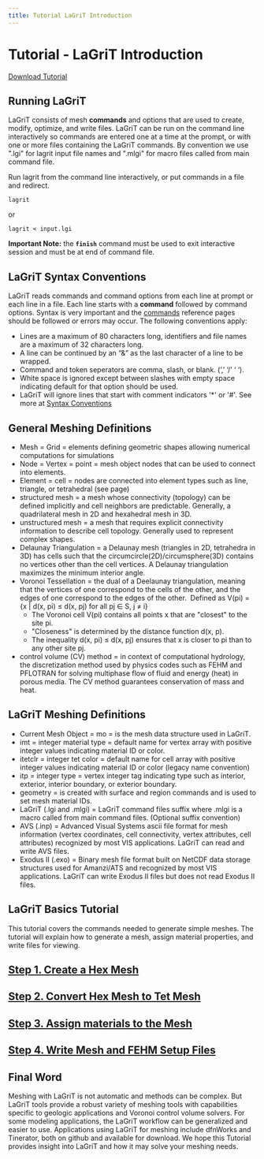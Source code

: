 ```yaml
---
title: Tutorial LaGriT Introduction
---
```


# Tutorial - LaGriT Introduction

<div class="button" id="button-3">
   <div id="circle"></div>
   <a href="{{ "/pages/tutorial/lagrit_introduction/index" | relative_url }}">Download Tutorial</a>
</div>


## Running LaGriT

LaGriT consists of mesh **commands** and options that are used to create, modify, optimize, and write files. LaGriT can be run on the command line interactively so commands are entered one at a time at the prompt, or with one or more files containing the LaGriT commands. By convention we use ".lgi" for lagrit input file names and ".mlgi" for macro files called from main command file.

Run lagrit from the command line interactively, or put commands in a file and redirect.
```
lagrit
```
or
```
lagrit < input.lgi
```
**Important Note:** the **`finish`** command must be used to exit interactive session and must be at end of command file.

## LaGriT Syntax Conventions

LaGriT reads commands and command options from each line at prompt or each line in a file. Each line starts with a **command** followed by command options. Syntax is very important and the [commands](https://lanl.github.io/LaGriT/pages/commands.html) reference pages should be followed or errors may occur. The following conventions apply:

- Lines are a maximum of 80 characters long, identifiers and file names are a maximum of 32 characters long.
- A line can be continued by an “&” as the last character of a line to be wrapped.
- Command and token seperators are comma, slash, or blank. (‘,’ ‘/’ ‘ ‘).
- White space is ignored except between slashes with empty space indicating default for that option should be used.
- LaGriT will ignore lines that start with comment indicators '*' or '#'.
See more at [Syntax Conventions](https://lanl.github.io/LaGriT/pages/docs/conventions.html)

## General Meshing Definitions

- Mesh = Grid = elements defining geometric shapes allowing numerical computations for simulations 
- Node = Vertex = point = mesh object nodes that can be used to connect into elements.
- Element = cell = nodes are connected into element types such as line, triangle, or tetrahedral (see page)
- structured mesh = a mesh whose connectivity (topology) can be defined implicitly and cell neighbors are predictable. Generally, a quadrilateral mesh in 2D and hexahedral mesh in 3D. 
- unstructured mesh = a mesh that requires explicit connectivity information to describe cell topology. Generally used to represent complex shapes. 
- Delaunay Triangulation = a Delaunay mesh (triangles in 2D, tetrahedra in 3D) has cells such that the circumcircle(2D)/circumsphere(3D) contains no vertices other than the cell vertices. A Delaunay triangulation maximizes the minimum interior angle. 
- Voronoi Tessellation = the dual of a Deelaunay triangulation, meaning that the vertices of one correspond to the cells of the other, and the edges of one correspond to the edges of the other.  Defined as V(pi) = {x | d(x, pi) ≤ d(x, pj) for all pj ∈ S, j ≠ i}  
    - The Voronoi cell V(pi) contains all points x that are "closest" to the site pi.
    - "Closeness" is determined by the distance function d(x, p).
    - The inequality d(x, pi) ≤ d(x, pj) ensures that x is closer to pi than to any other site pj.
- control volume (CV) method = in context of computational hydrology, the discretization method used by physics codes such as FEHM and PFLOTRAN for solving multiphase flow of fluid and energy (heat) in porous media. The CV method guarantees conservation of mass and heat.


## LaGriT Meshing Definitions

- Current Mesh Object = mo = is the mesh data structure used in LaGriT. 
- imt = integer material type = default name for vertex array with positive integer values indicating material ID or color.
- itetclr = integer tet color = default name for cell array with positive integer values indicating material ID or color (legacy name convention)
- itp = integer type = vertex integer tag indicating type such as interior, exterior, interior boundary, or exterior boundary. 
- geometry = is created with surface and region commands and is used to set mesh material IDs. 
- LaGriT (.lgi and .mlgi) = LaGriT command files suffix where .mlgi is a macro called from main command files. (Optional suffix convention) 
- AVS (.inp) = Advanced Visual Systems ascii file format for mesh information (vertex coordinates, cell connectivity, vertex attributes, cell attributes) recognized by most VIS applications. LaGriT can read and write AVS files. 
- Exodus II (.exo) = Binary mesh file format built on NetCDF data storage structures used for Amanzi/ATS and recognized by most VIS applications. LaGriT can write Exodus II files but does not read Exodus II files. 


## LaGriT Basics Tutorial 

This tutorial covers the commands needed to generate simple meshes. The tutorial will explain how to generate a mesh, assign material properties, and write files for viewing.


## [Step 1. Create a Hex Mesh](step_01.md)

## [Step 2. Convert Hex Mesh to Tet Mesh](step_02.md)

## [Step 3. Assign materials to the Mesh](step_03.md)

## [Step 4. Write Mesh and FEHM Setup Files](step_04.md) 


## Final Word

Meshing with LaGriT is not automatic and methods can be complex. But LaGriT tools provide a robust variety of meshing tools with capabilities specific to geologic applications and Voronoi control volume solvers. For some modeling applications, the LaGriT workflow can be generalized and easier to use. Applications using LaGriT for meshing include dfnWorks and Tinerator, both on github and available for download. We hope this Tutorial provides insight into LaGriT and how it may solve your meshing needs.

